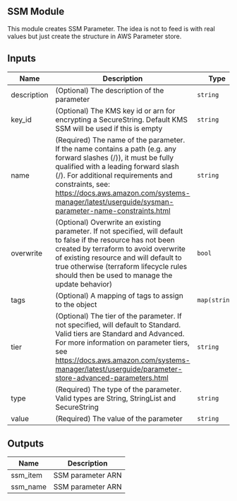 ## SSM Module

This module creates SSM Parameter. The idea is not to feed is with real values but just create the structure in AWS Parameter store.


## Inputs

| Name | Description | Type | Default | Required |
|------|-------------|------|---------|:-----:|
| description | (Optional) The description of the parameter | `string` | `""` | yes |
| key\_id | (Optional) The KMS key id or arn for encrypting a SecureString. Default KMS SSM will be used if this is empty | `string` | `""` | no |
| name | (Required) The name of the parameter. If the name contains a path (e.g. any forward slashes (/)), it must be fully qualified with a leading forward slash (/). For additional requirements and constraints, see: https://docs.aws.amazon.com/systems-manager/latest/userguide/sysman-parameter-name-constraints.html | `string` | `""` | yes |
| overwrite | (Optional) Overwrite an existing parameter. If not specified, will default to false if the resource has not been created by terraform to avoid overwrite of existing resource and will default to true otherwise (terraform lifecycle rules should then be used to manage the update behavior) | `bool` | `false` | no |
| tags | (Optional) A mapping of tags to assign to the object | `map(string)` | `{}` | no |
| tier | (Optional) The tier of the parameter. If not specified, will default to Standard. Valid tiers are Standard and Advanced. For more information on parameter tiers, see https://docs.aws.amazon.com/systems-manager/latest/userguide/parameter-store-advanced-parameters.html | `string` | `"Standard"` | no |
| type | (Required) The type of the parameter. Valid types are String, StringList and SecureString | `string` | `"SecureString"` | yes |
| value | (Required) The value of the parameter | `string` | `""` | yes |

## Outputs

| Name | Description |
|------|-------------|
| ssm\_item | SSM parameter ARN |
| ssm\_name | SSM parameter ARN |
